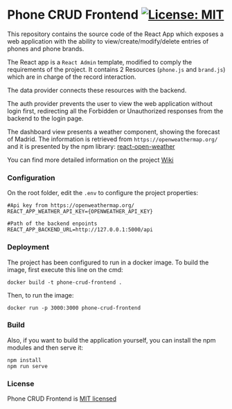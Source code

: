 # Phone CRUD Frontend [![License: MIT](https://img.shields.io/badge/License-MIT-yellow.svg)](https://opensource.org/licenses/MIT)


This repository contains the source code of the React App which exposes a web application with the ability to view/create/modify/delete entries of phones and phone brands. 

The React app is a `React Admin` template, modified to comply the requirements of the project. It contains 2 Resources (`phone.js` and `brand.js`) which are in charge of the record interaction.

The data provider connects these resources with the backend. 

The auth provider prevents the user to view the web application without login first, redirecting all the Forbidden or Unauthorized responses from the backend to the login page.

The dashboard view presents a weather component, showing the forecast of Madrid. The information is retrieved from `https://openweathermap.org/` and it is presented by the npm library:
[react-open-weather](https://www.npmjs.com/package/react-open-weather)

You can find more detailed information on the project [Wiki](https://github.com/balb0x/phone-crud-frontend/wiki)

### Configuration

On the root folder, edit the `.env` to configure the project properties:

```
#Api key from https://openweathermap.org/
REACT_APP_WEATHER_API_KEY={OPENWEATHER_API_KEY}

#Path of the backend enpoints
REACT_APP_BACKEND_URL=http://127.0.0.1:5000/api
```


### Deployment

The project has been configured to run in a docker image. To build the image, first execute this line on the cmd:

```
docker build -t phone-crud-frontend .
```

Then, to run the image:

```
docker run -p 3000:3000 phone-crud-frontend
```

### Build

Also, if you want to build the application yourself, you can install the npm modules and then serve it:

```
npm install
npm run serve
```

### License

Phone CRUD Frontend is [MIT licensed](./LICENSE)